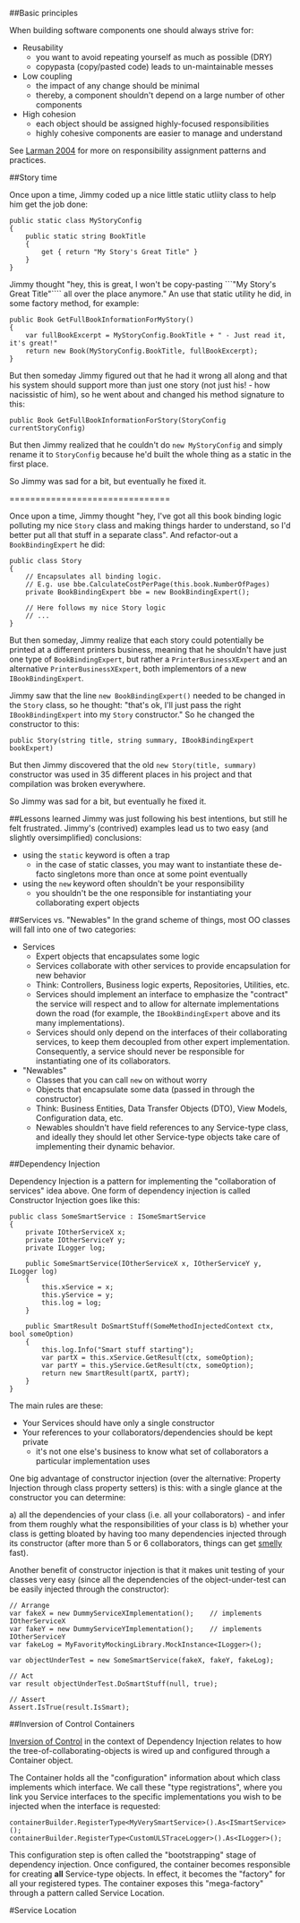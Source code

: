 ##Basic principles

When building software components one should always strive for:

* Reusability
    * you want to avoid repeating yourself as much as possible (DRY)
    * copypasta (copy/pasted code) leads to un-maintainable messes
* Low coupling
    * the impact of any change should be minimal
    * thereby, a component shouldn't depend on a large number of other components
* High cohesion
    * each object should be assigned highly-focused responsibilities
    * highly cohesive components are easier to manage and understand

See [Larman 2004](http://en.wikipedia.org/wiki/GRASP_(object-oriented_design)) for more on responsibility assignment patterns and practices.

##Story time

Once upon a time, Jimmy coded up a nice little static utliity class to help him get the job done:

```
public static class MyStoryConfig 
{
    public static string BookTitle 
    {
        get { return "My Story's Great Title" }
    }
}
```

Jimmy thought "hey, this is great, I won't be copy-pasting ```"My Story's Great Title"```` all over the place anymore." An use that static utility he did, in some factory method, for example:

```
public Book GetFullBookInformationForMyStory()
{
    var fullBookExcerpt = MyStoryConfig.BookTitle + " - Just read it, it's great!"
    return new Book(MyStoryConfig.BookTitle, fullBookExcerpt);
}  
```

But then someday Jimmy figured out that he had it wrong all along and that his system should support more than just one story (not just his! - how nacissistic of him), so he went about and changed his method signature to this:

```
public Book GetFullBookInformationForStory(StoryConfig currentStoryConfig)
```

But then Jimmy realized that he couldn't do ```new MyStoryConfig``` and simply rename it to ```StoryConfig``` because he'd built the whole thing as a static in the first place. 

So Jimmy was sad for a bit, but eventually he fixed it.

===============================

Once upon a time, Jimmy thought "hey, I've got all this book binding logic polluting my nice ```Story``` class and making things harder to understand, so I'd better  put all that stuff in a separate class". And refactor-out a ```BookBindingExpert``` he did:

```
public class Story
{
    // Encapsulates all binding logic. 
    // E.g. use bbe.CalculateCostPerPage(this.book.NumberOfPages)
    private BookBindingExpert bbe = new BookBindingExpert();
    
    // Here follows my nice Story logic
    // ...
}
```

But then someday, Jimmy realize that each story could potentially be printed at a different printers business, meaning that he shouldn't have just one type of ```BookBindingExpert```, but rather a ```PrinterBusinessXExpert``` and an alternative ```PrinterBusinessXExpert```, both implementors of a new ```IBookBindingExpert```. 

Jimmy saw that the line ```new BookBindingExpert()``` needed to be changed in the ```Story``` class, so he thought: "that's ok, I'll just pass the right ```IBookBindingExpert``` into my ```Story``` constructor." So he changed the constructor to this:

```
public Story(string title, string summary, IBookBindingExpert bookExpert)
```

But then Jimmy discovered that the old ```new Story(title, summary)``` constructor was used in 35 different places in his project and that compilation was broken everywhere.

So Jimmy was sad for a bit, but eventually he fixed it.


##Lessons learned
Jimmy was just following his best intentions, but still he felt frustrated. Jimmy's (contrived) examples lead us to two easy (and slightly oversimplified) conclusions:

* using the ```static``` keyword is often a trap
    * in the case of static classes, you may want to instantiate these de-facto singletons more than once at some point eventually
* using the ```new``` keyword often shouldn't be your responsibility
    * you shouldn't be the one responsible for instantiating your collaborating expert objects


##Services vs. "Newables"
In the grand scheme of things, most OO classes will fall into one of two categories:

* Services
    * Expert objects that encapsulates some logic
    * Services collaborate with other services to provide encapsulation for new behavior
    * Think: Controllers, Business logic experts, Repositories, Utilities, etc.
    * Services should implement an interface to emphasize the "contract" the service will respect and to allow for alternate implementations down the road (for example, the ```IBookBindingExpert``` above and its many implementations).
    * Services should only depend on the interfaces of their collaborating services, to keep them decoupled from other expert implementation. Consequently, a service should never be responsible for instantiating one of its collaborators.
* "Newables"
    * Classes that you can call ```new``` on without worry
    * Objects that encapsulate some data (passed in through the constructor)
    * Think: Business Entities, Data Transfer Objects (DTO), View Models, Configuration data, etc. 
    * Newables shouldn't have field references to any Service-type class, and ideally they should let other Service-type objects take care of implementing their dynamic behavior.

##Dependency Injection

Dependency Injection is a pattern for implementing the "collaboration of services" idea above. One form of dependency injection is called Constructor Injection goes like this:

```
public class SomeSmartService : ISomeSmartService
{
    private IOtherServiceX x;
    private IOtherServiceY y;
    private ILogger log;

    public SomeSmartService(IOtherServiceX x, IOtherServiceY y, ILogger log)
    {
        this.xService = x;
        this.yService = y;
        this.log = log;
    }

    public SmartResult DoSmartStuff(SomeMethodInjectedContext ctx, bool someOption)
    {
        this.log.Info("Smart stuff starting");
        var partX = this.xService.GetResult(ctx, someOption);
        var partY = this.yService.GetResult(ctx, someOption);
        return new SmartResult(partX, partY);
    }
}
```

The main rules are these:

* Your Services should have only a single constructor
* Your references to your collaborators/dependencies should be kept private
    * it's not one else's business to know what set of collaborators a particular implementation uses

One big advantage of constructor injection (over the alternative: Property Injection through class property setters) is this: with a single glance at the constructor you can determine:

a) all the dependencies of your class (i.e. all your collaborators) - and infer from them roughly what the responsibilities of your class is
b) whether your class is getting bloated by having too many dependencies injected through its constructor (after more than 5 or 6 collaborators, things can get [smelly](http://en.wikipedia.org/wiki/Code_smell) fast).

Another benefit of constructor injection is that it makes unit testing of your classes very easy (since all the dependencies of the object-under-test can be easily injected through the constructor):

```
// Arrange
var fakeX = new DummyServiceXImplementation();    // implements IOtherServiceX
var fakeY = new DummyServiceYImplementation();    // implements IOtherServiceY
var fakeLog = MyFavorityMockingLibrary.MockInstance<ILogger>();

var objectUnderTest = new SomeSmartService(fakeX, fakeY, fakeLog);

// Act
var result objectUnderTest.DoSmartStuff(null, true);

// Assert
Assert.IsTrue(result.IsSmart);
```

##Inversion of Control Containers

[Inversion of Control](http://martinfowler.com/articles/injection.html#InversionOfControl) in the context of Dependency Injection relates to how the tree-of-collaborating-objects is wired up and configured through a Container object.

The Container holds all the "configuration" information about which class implements which interface. We call these "type registrations", where you link you Service interfaces to the specific implementations you wish to be injected when the interface is requested:

```
containerBuilder.RegisterType<MyVerySmartService>().As<ISmartService>();
containerBuilder.RegisterType<CustomULSTraceLogger>().As<ILogger>();
```

This configuration step is often called the "bootstrapping" stage of dependency injection. Once configured, the container becomes responsible for creating **all** Service-type objects. In effect, it becomes the "factory" for all your registered types. The container exposes this "mega-factory" through a pattern called Service Location.

#Service Location

